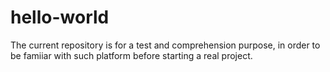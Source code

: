 # hello-world
The current repository is for a test and comprehension purpose, in order to be famiiar with such platform before starting a real project.

